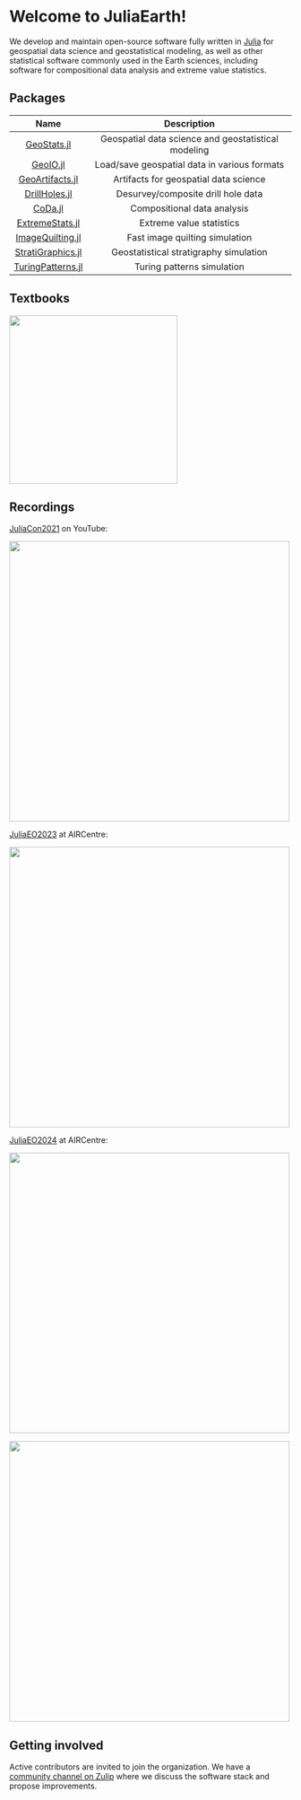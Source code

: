 # Welcome to JuliaEarth!

We develop and maintain open-source software fully written in [Julia](https://julialang.org)
for geospatial data science and geostatistical modeling, as well as other statistical software
commonly used in the Earth sciences, including software for compositional data analysis and
extreme value statistics.

## Packages

| Name | Description |
|:----:|:-----------:|
| [GeoStats.jl](https://github.com/JuliaEarth/GeoStats.jl) | Geospatial data science and geostatistical modeling |
| [GeoIO.jl](https://github.com/JuliaEarth/GeoIO.jl) | Load/save geospatial data in various formats |
| [GeoArtifacts.jl](https://github.com/JuliaEarth/GeoArtifacts.jl) | Artifacts for geospatial data science |
| [DrillHoles.jl](https://github.com/JuliaEarth/DrillHoles.jl) | Desurvey/composite drill hole data |
| [CoDa.jl](https://github.com/JuliaEarth/CoDa.jl) | Compositional data analysis |
| [ExtremeStats.jl](https://github.com/JuliaEarth/ExtremeStats.jl) | Extreme value statistics |
| [ImageQuilting.jl](https://github.com/JuliaEarth/ImageQuilting.jl) | Fast image quilting simulation |
| [StratiGraphics.jl](https://github.com/JuliaEarth/StratiGraphics.jl) | Geostatistical stratigraphy simulation |
| [TuringPatterns.jl](https://github.com/JuliaEarth/TuringPatterns.jl) | Turing patterns simulation |

## Textbooks

<a href="https://juliaearth.github.io/geospatial-data-science-with-julia">
  <img src="https://juliaearth.github.io/geospatial-data-science-with-julia/images/cover.svg" width="300">
</a>

## Recordings

[JuliaCon2021](https://juliacon.org/2021) on YouTube:

<a href="https://youtu.be/75A6zyn5pIE">
  <img src="https://img.youtube.com/vi/75A6zyn5pIE/maxresdefault.jpg" width=500>
</a>

[JuliaEO2023](https://github.com/Arpeggeo/JuliaEO2023) at AIRCentre:

<a href="https://youtu.be/1FfgjW5XQ9g">
  <img src="https://img.youtube.com/vi/1FfgjW5XQ9g/maxresdefault.jpg" width=500>
</a>

[JuliaEO2024](https://github.com/Arpeggeo/JuliaEO2024) at AIRCentre:

<a href="https://youtu.be/r7MwEme_Y5w?t=360">
  <img src="https://img.youtube.com/vi/r7MwEme_Y5w/maxresdefault.jpg" width=500>
</a>

<a></a>

<a href="https://youtu.be/Nsi-2vn7KcU?t=158">
  <img src="https://img.youtube.com/vi/Nsi-2vn7KcU/maxresdefault.jpg" width=500>
</a>

## Getting involved

Active contributors are invited to join the organization. We have a
[community channel on Zulip](https://julialang.zulipchat.com/#narrow/stream/276201-geostats.2Ejl)
where we discuss the software stack and propose improvements.
